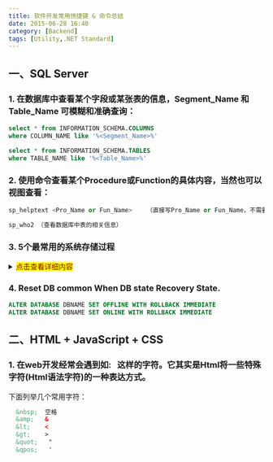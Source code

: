 ```yaml
---
title: 软件开发常用快捷键 & 命令总结
date: 2015-06-28 16:40
category: [Backend]
tags: [Utility,.NET Standard]
---
```




## 一、SQL Server

### 1. 在数据库中查看某个字段或某张表的信息，Segment_Name 和 Table_Name 可模糊和准确查询：

```sql
select * from INFORMATION_SCHEMA.COLUMNS
where COLUMN_NAME like '%<Segment_Name>%' 

select * from INFORMATION_SCHEMA.TABLES
where TABLE_NAME like '%<Table_Name>%'
```

<!--more-->

### 2. 使用命令查看某个Procedure或Function的具体内容，当然也可以视图查看：

```sql
sp_helptext <Pro_Name or Fun_Name>    （直接写Pro_Name or Fun_Name，不需要加引号）

sp_who2 （查看数据库中表的相关信息）
```

### 3. 5个最常用的系统存储过程

<details>
<summary><mark><font color=darkred>点击查看详细内容</font></mark></summary>
There are a number of documented and undocumented system stored procedures in MS SQL Server that are helpful for every web developer working with databases. From the developer’s perspective, here’s a list of 5 System stored procedures that are my favorite.

1). sp_help

Purpose：
sp_help gives information about database objects. If you wanted to quickly know the structure of a table but are too lazy to look for the schema diagram or to dig for the table you are interested in within the Object explorer, sp_help is here to help

Syntax：
It can be used without parameters to get the information of objects in the database. 
It can be used with a parameter to get the information of a particular object   

Examples：
On the Adventure Works database:
Executing sp_help would yield the following recordset

Executing sp_help ‘Person.Address’ yields the following recordset

Note that it is not required to enclose the object name within single quotes unless the object name has a dot in it.

sp_help 'Table_Name'

2). sp_helptext

Purpose：
sp_help gives definition information of objects such as system stored procedures, user defined stored procedures, user defined functions, triggers etc.

Syntax：
viewplaincopy to clipboardprint?
sp_helptext 'Name of the object '

Example：
On the Adventure Works database:
Executing a sp_helptext 'dbo.uspGetBillOfMaterials' yields the following definition of the user defined stored procedure 

3). sp_MSforeachtable

Purpose：
Caution – This is an undocument stored procedure and should not be relied on. It is not listed in SQL BOL and should be used at your own risk.
This is a very useful stored procedure for executing a command for ALL the tables in the database. Say you wanted to get the number of rows in all the tables in your database, you could write: 

Example：
viewplaincopy to clipboardprint?
EXEC sp_MSforeachtable 'SELECT ''?'', COUNT(*) FROM ?'  
The literal ?is used as a token to replace the table name. The output for the Adventure Works database is shown below 

For each table in the database, it would list the table name and the number of rows in that table.
Want to find out how much space is used by each table in your database. Try this: 
viewplaincopy to clipboardprint?
sp_MSforeachtable 'execute sp_spaceused @objname = ''?'' '  
More information on sp_spaceused later in this article. 

4). sp_depends

Purpose：
Ever wanted to make a change to a table but were not sure what other objects are dependent on this table? There could be views or stored procedures that could break due to this change. In situations like this, sp_depends come to the rescue.

Syntax：
viewplaincopy to clipboardprint?
sp_depends 'Name of the object' 

Example：
In the Adventure Works database, say I wanted to find out all the objects that are dependent on the Person.Address table.
By executing sp_depends 'Person.Address', the result set is as shown 

sp_depends 'Table_Name'

5). sp_spaceused

Purpose：
This is a simple stored procedure that gives information on the size of the database or the database objects

Syntax：
If it is used without parameters, it would return the database information 
viewplaincopy to clipboardprint?
sp_spaceused  
If it is used with a parameter, it would return the information on the object 
viewplaincopy to clipboardprint?
sp_spaceused 'Name of the object' 

Example：
In the Adventure Works database, executing the sp_spaceused without parameters gives the following result

Executing the sp_spaceused ‘Person.Address’ (on a table object)

sp_spaceused 'Table_Name'

Conclusion This article gives a brief description on 5 useful system stored procedures that developers can use on a daily basis. Happy coding!
</details>

### 4. Reset DB common When DB state Recovery State.

```sql
ALTER DATABASE DBNAME SET OFFLINE WITH ROLLBACK IMMEDIATE
ALTER DATABASE DBNAME SET ONLINE WITH ROLLBACK IMMEDIATE
```







## 二、HTML + JavaScript + CSS

### 1. 在web开发经常会遇到如: &nbsp; 这样的字符。它其实是Html将一些特殊字符(Html语法字符)的一种表达方式。

下面列举几个常用字符：

```html	
  &nbsp;  空格
  &amp;   &
  &lt;    <
  &gt;    >
  &quot;   "
  &qpos;   '
```















 





